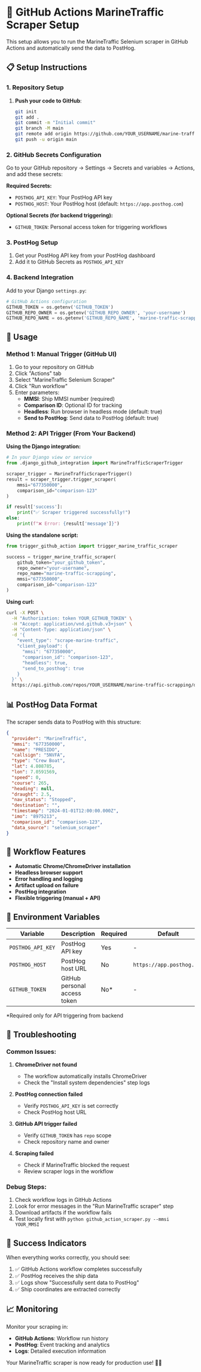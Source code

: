 # 🚀 GitHub Actions MarineTraffic Scraper Setup

This setup allows you to run the MarineTraffic Selenium scraper in GitHub Actions and automatically send the data to PostHog.

## 📋 Setup Instructions

### 1. Repository Setup

1. **Push your code to GitHub**:
   ```bash
   git init
   git add .
   git commit -m "Initial commit"
   git branch -M main
   git remote add origin https://github.com/YOUR_USERNAME/marine-traffic-scrapping.git
   git push -u origin main
   ```

### 2. GitHub Secrets Configuration

Go to your GitHub repository → Settings → Secrets and variables → Actions, and add these secrets:

**Required Secrets:**
- `POSTHOG_API_KEY`: Your PostHog API key
- `POSTHOG_HOST`: Your PostHog host (default: `https://app.posthog.com`)

**Optional Secrets (for backend triggering):**
- `GITHUB_TOKEN`: Personal access token for triggering workflows

### 3. PostHog Setup

1. Get your PostHog API key from your PostHog dashboard
2. Add it to GitHub Secrets as `POSTHOG_API_KEY`

### 4. Backend Integration

Add to your Django `settings.py`:
```python
# GitHub Actions configuration
GITHUB_TOKEN = os.getenv('GITHUB_TOKEN')
GITHUB_REPO_OWNER = os.getenv('GITHUB_REPO_OWNER', 'your-username')
GITHUB_REPO_NAME = os.getenv('GITHUB_REPO_NAME', 'marine-traffic-scrapping')
```

## 🎯 Usage

### Method 1: Manual Trigger (GitHub UI)

1. Go to your repository on GitHub
2. Click "Actions" tab
3. Select "MarineTraffic Selenium Scraper"
4. Click "Run workflow"
5. Enter parameters:
   - **MMSI**: Ship MMSI number (required)
   - **Comparison ID**: Optional ID for tracking
   - **Headless**: Run browser in headless mode (default: true)
   - **Send to PostHog**: Send data to PostHog (default: true)

### Method 2: API Trigger (From Your Backend)

**Using the Django integration:**

```python
# In your Django view or service
from .django_github_integration import MarineTrafficScraperTrigger

scraper_trigger = MarineTrafficScraperTrigger()
result = scraper_trigger.trigger_scraper(
    mmsi="677350000",
    comparison_id="comparison-123"
)

if result['success']:
    print("✅ Scraper triggered successfully!")
else:
    print(f"❌ Error: {result['message']}")
```

**Using the standalone script:**

```python
from trigger_github_action import trigger_marine_traffic_scraper

success = trigger_marine_traffic_scraper(
    github_token="your_github_token",
    repo_owner="your-username",
    repo_name="marine-traffic-scrapping",
    mmsi="677350000",
    comparison_id="comparison-123"
)
```

**Using curl:**

```bash
curl -X POST \
  -H "Authorization: token YOUR_GITHUB_TOKEN" \
  -H "Accept: application/vnd.github.v3+json" \
  -H "Content-Type: application/json" \
  -d '{
    "event_type": "scrape-marine-traffic",
    "client_payload": {
      "mmsi": "677350000",
      "comparison_id": "comparison-123",
      "headless": true,
      "send_to_posthog": true
    }
  }' \
  https://api.github.com/repos/YOUR_USERNAME/marine-traffic-scrapping/dispatches
```

## 📊 PostHog Data Format

The scraper sends data to PostHog with this structure:

```json
{
  "provider": "MarineTraffic",
  "mmsi": "677350000",
  "name": "PRESIDO",
  "callsign": "5NVFA",
  "type": "Crew Boat",
  "lat": 4.808785,
  "lon": 7.0591569,
  "speed": 0,
  "course": 265,
  "heading": null,
  "draught": 2.5,
  "nav_status": "Stopped",
  "destination": "",
  "timestamp": "2024-01-01T12:00:00.000Z",
  "imo": "8975213",
  "comparison_id": "comparison-123",
  "data_source": "selenium_scraper"
}
```

## 🔧 Workflow Features

- **Automatic Chrome/ChromeDriver installation**
- **Headless browser support**
- **Error handling and logging**
- **Artifact upload on failure**
- **PostHog integration**
- **Flexible triggering (manual + API)**

## 📝 Environment Variables

| Variable | Description | Required | Default |
|----------|-------------|----------|---------|
| `POSTHOG_API_KEY` | PostHog API key | Yes | - |
| `POSTHOG_HOST` | PostHog host URL | No | `https://app.posthog.com` |
| `GITHUB_TOKEN` | GitHub personal access token | No* | - |

*Required only for API triggering from backend

## 🚨 Troubleshooting

### Common Issues:

1. **ChromeDriver not found**
   - The workflow automatically installs ChromeDriver
   - Check the "Install system dependencies" step logs

2. **PostHog connection failed**
   - Verify `POSTHOG_API_KEY` is set correctly
   - Check PostHog host URL

3. **GitHub API trigger failed**
   - Verify `GITHUB_TOKEN` has `repo` scope
   - Check repository name and owner

4. **Scraping failed**
   - Check if MarineTraffic blocked the request
   - Review scraper logs in the workflow

### Debug Steps:

1. Check workflow logs in GitHub Actions
2. Look for error messages in the "Run MarineTraffic scraper" step
3. Download artifacts if the workflow fails
4. Test locally first with `python github_action_scraper.py --mmsi YOUR_MMSI`

## 🎉 Success Indicators

When everything works correctly, you should see:

1. ✅ GitHub Actions workflow completes successfully
2. ✅ PostHog receives the ship data
3. ✅ Logs show "Successfully sent data to PostHog"
4. ✅ Ship coordinates are extracted correctly

## 📈 Monitoring

Monitor your scraping in:
- **GitHub Actions**: Workflow run history
- **PostHog**: Event tracking and analytics
- **Logs**: Detailed execution information

Your MarineTraffic scraper is now ready for production use! 🚢📍

